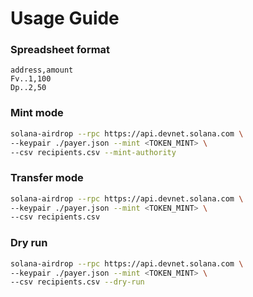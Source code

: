# Usage Guide

### Spreadsheet format
```csv
address,amount
Fv..1,100
Dp..2,50
```

### Mint mode
```bash
solana-airdrop --rpc https://api.devnet.solana.com \
--keypair ./payer.json --mint <TOKEN_MINT> \
--csv recipients.csv --mint-authority
```

### Transfer mode
```bash
solana-airdrop --rpc https://api.devnet.solana.com \
--keypair ./payer.json --mint <TOKEN_MINT> \
--csv recipients.csv
```

### Dry run
```bash
solana-airdrop --rpc https://api.devnet.solana.com \
--keypair ./payer.json --mint <TOKEN_MINT> \
--csv recipients.csv --dry-run
```